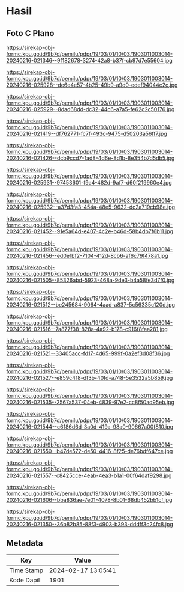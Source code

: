 # Hasil

## Foto C Plano

https://sirekap-obj-formc.kpu.go.id/9b7d/pemilu/pdpr/19/03/01/10/03/1903011003014-20240216-021346--9f182678-3274-42a8-b37f-cb97d7e55604.jpg

https://sirekap-obj-formc.kpu.go.id/9b7d/pemilu/pdpr/19/03/01/10/03/1903011003014-20240216-025928--de6e4e57-4b25-49b9-a9d0-edef94044c2c.jpg

https://sirekap-obj-formc.kpu.go.id/9b7d/pemilu/pdpr/19/03/01/10/03/1903011003014-20240216-025929--8dad68dd-dc32-44c6-a7a5-fe62c2c50176.jpg

https://sirekap-obj-formc.kpu.go.id/9b7d/pemilu/pdpr/19/03/01/10/03/1903011003014-20240216-021419--df762771-fc7f-493c-9475-d50203a56ff7.jpg

https://sirekap-obj-formc.kpu.go.id/9b7d/pemilu/pdpr/19/03/01/10/03/1903011003014-20240216-021426--dcb9ccd7-1ad8-4d6e-8d1b-8e354b7d5db5.jpg

https://sirekap-obj-formc.kpu.go.id/9b7d/pemilu/pdpr/19/03/01/10/03/1903011003014-20240216-025931--97453601-f9a4-482d-9af7-d60f219960e4.jpg

https://sirekap-obj-formc.kpu.go.id/9b7d/pemilu/pdpr/19/03/01/10/03/1903011003014-20240216-025932--a37d3fa3-454a-48e5-9632-dc2a719cb98e.jpg

https://sirekap-obj-formc.kpu.go.id/9b7d/pemilu/pdpr/19/03/01/10/03/1903011003014-20240216-021452--91e5a64d-e407-4c2e-b46d-58b4db7f6b11.jpg

https://sirekap-obj-formc.kpu.go.id/9b7d/pemilu/pdpr/19/03/01/10/03/1903011003014-20240216-021456--ed0e1bf2-7104-412d-8cb6-af6c79f478a1.jpg

https://sirekap-obj-formc.kpu.go.id/9b7d/pemilu/pdpr/19/03/01/10/03/1903011003014-20240216-021505--85326abd-5923-468a-9de3-b4a58fe3d7f0.jpg

https://sirekap-obj-formc.kpu.go.id/9b7d/pemilu/pdpr/19/03/01/10/03/1903011003014-20240216-021512--be245684-9064-4aad-a837-5c56335c120d.jpg

https://sirekap-obj-formc.kpu.go.id/9b7d/pemilu/pdpr/19/03/01/10/03/1903011003014-20240216-021516--7a877f38-828a-4a92-b178-c916f8faa281.jpg

https://sirekap-obj-formc.kpu.go.id/9b7d/pemilu/pdpr/19/03/01/10/03/1903011003014-20240216-021521--33405acc-fd17-4d65-999f-0a2ef3d08f36.jpg

https://sirekap-obj-formc.kpu.go.id/9b7d/pemilu/pdpr/19/03/01/10/03/1903011003014-20240216-021527--e859c418-df3b-40fd-a748-5e3532a5b859.jpg

https://sirekap-obj-formc.kpu.go.id/9b7d/pemilu/pdpr/19/03/01/10/03/1903011003014-20240216-021535--2567a537-04eb-4839-97e2-cc8f50ad95eb.jpg

https://sirekap-obj-formc.kpu.go.id/9b7d/pemilu/pdpr/19/03/01/10/03/1903011003014-20240216-021544--c6186d6d-3a0d-419a-98a0-90667a00f810.jpg

https://sirekap-obj-formc.kpu.go.id/9b7d/pemilu/pdpr/19/03/01/10/03/1903011003014-20240216-021550--b47de572-de50-4416-8f25-de76bdf647ce.jpg

https://sirekap-obj-formc.kpu.go.id/9b7d/pemilu/pdpr/19/03/01/10/03/1903011003014-20240216-021557--c8425cce-4eab-4ea3-b1a1-00f64daf9298.jpg

https://sirekap-obj-formc.kpu.go.id/9b7d/pemilu/pdpr/19/03/01/10/03/1903011003014-20240216-021606--bba836ae-7e01-4078-8b01-68db452bb1cf.jpg

https://sirekap-obj-formc.kpu.go.id/9b7d/pemilu/pdpr/19/03/01/10/03/1903011003014-20240216-021350--36b82b85-88f3-4903-b393-dddff3c24fc8.jpg


## Metadata

| Key        | Value               |
| ---------- | ------------------- |
| Time Stamp | 2024-02-17 13:05:41 |
| Kode Dapil | 1901                |



